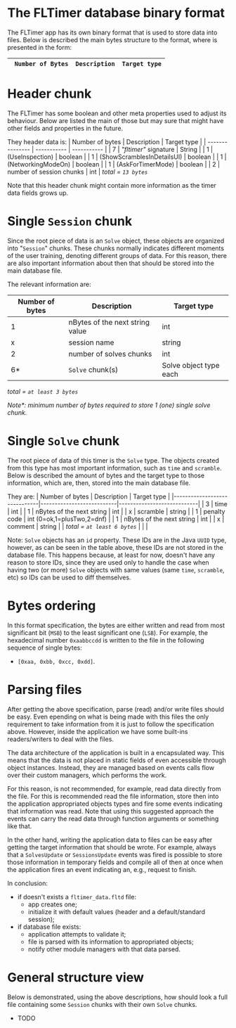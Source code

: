 # The FLTimer database binary format

The FLTimer app has its own binary format that is used to store data into files. Below is described
the main bytes structure to the format, where is presented in the form:

| ` Number of Bytes` | `Description` | `Target type` |
|--------------------|---------------|---------------|

# Header chunk

The FLTimer has some boolean and other meta properties used to adjust its behaviour. Below are
listed the main of those but may sure that might have other fields and properties in the future.

They header data is:
| Number of bytes | Description  | Target type |
| --------------- | -----------  | ----------- |
| 7 | _"fltimer"_ signature      | String      |
| 1 | (UseInspection)            | boolean     |
| 1 | (ShowScramblesInDetailsUI) | boolean     |
| 1 | (NetworkingModeOn)         | boolean     |
| 1 | (AskForTimerMode)          | boolean     |
| 2 | number of session chunks   |   int       |
*total = `13 bytes`*

Note that this header chunk might contain more information as the timer data fields grows up.

# Single `Session` chunk

Since the root piece of data is an `Solve` object, these objects are organized into "`Session`"
chunks. These chunks normally indicates different moments of the user training, denoting different
groups of data. For this reason, there are also important information about then that should be
stored into the main database file.

The relevant information are:


| Number of bytes | Description                     | Target type            |
| --------------- | ------------------------------- | ---------------------- |
| 1               | nBytes of the next string value | int                    |
| x               | session name                    | string                 |
| 2               | number of solves chunks         | int                    |
| 6*              | `Solve` chunk(s)                | Solve object type each |
*total = `at least 3 bytes`*

_Note*: minimum number of bytes required to store 1 (one) single solve chunk._

# Single `Solve` chunk

The root piece of data of this timer is the `Solve` type. The objects created from this type has
most important information, such as `time` and `scramble`. Below is described the amount of bytes
and the target type to those information, which are, then, stored into the main database file.

They are:
| Number of bytes              | Description               | Target type                |
|------------------------------|---------------------------|----------------------------|
| 3                            | time                      | int                        |
| 1                            | nBytes of the next string | int                        |
| x                            | scramble                  | string                     |
| 1                            | penalty code              | int (0=ok,1=plusTwo,2=dnf) |
| 1                            | nBytes of the next string | int                        |
| x                            | comment                   | string                     |
| *total = `at least 6 bytes`* |                           |                            |

Note: `Solve` objects has an `id` property. These IDs are in the Java `UUID` type, however,
as can be seen in the table above, these IDs are not stored in the database file. This happens
because, at least for now, doesn't have any reason to store IDs, since they are used only to
handle the case when having two (or more) `Solve` objects with same values (same `time`,
`scramble`, etc) so IDs can be used to diff themselves.

# Bytes ordering

In this format specification, the bytes are either written and read from most significant bit (`MSB`)
to the least significant one (`LSB`). For example, the hexadecimal number `0xaabbccdd` is written to
the file in the following sequence of single bytes:

- `[0xaa, 0xbb, 0xcc, 0xdd]`.

# Parsing files
After getting the above specification, parse (read) and/or write files should be easy. Even epending on what
is being made with this files the only requirement to take information from it is just to follow the
specification above. However, inside the application we have some built-ins readers/writers to deal with
the files.

The data architecture of the application is built in a encapsulated way. This means that the data is not
placed in static fields of even accessible through object instances. Instead, they are managed based
on events calls flow over their custom managers, which performs the work.

For this reason, is not recommended, for example, read data directly from the file. For this is recommended
read the file information, store then into the application appropriated objects types and fire some events
indicating that information was read. Note that using this suggested approach the events can carry the
read data through function arguments or something like that.

In the other hand, writing the application data to files can be easy after getting the target information
that should be wrote. For example, always that a `SolvesUpdate` or `SessionsUpdate` events was fired
is possible to store those information in temporary fields and compile all of then at once when the
application fires an event indicating an, e.g., request to finish.

In conclusion:
- if doesn't exists a `fltimer_data.fltd` file:
  - app creates one;
  - initialize it with default values (header and a default/standard session);
- if database file exists:
  - application attempts to validate it;
  - file is parsed with its information to appropriated objects;
  - notify other module managers with that data parsed.

# General structure view

Below is demonstrated, using the above descriptions, how should look a full file containing some
`Session` chunks with their own `Solve` chunks.

- TODO